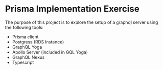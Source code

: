 # Prisma Implementation Exercise
The purpose of this project is to explore the setup of a graphql server using the following tools:
- Prisma client
- Postgress (RDS Instance)
- GraphQL Yoga
- Apollo Server (included in GQL Yoga)
- GraphQL Nexus
- Typescript
